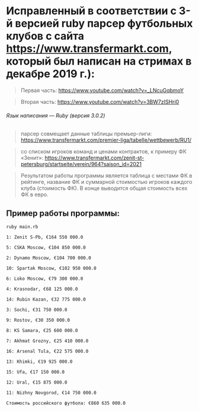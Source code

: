 # Исправленный в соответствии с 3-й версией ruby парсер футбольных клубов с сайта https://www.transfermarkt.com, который был написан на стримах в декабре 2019 г.):

> Первая часть: https://www.youtube.com/watch?v=_LNcuGqbmoY

> Вторая часть: https://www.youtube.com/watch?v=3BW7zISHri0

###### Язык написания — Ruby (версия 3.0.2)

> парсер совмещает данные таблицы премьер-лиги:  https://www.transfermarkt.com/premier-liga/tabelle/wettbewerb/RU1/

> со списком игроков команд и ценами контрактов, к примеру ФК «Зенит»:
https://www.transfermarkt.com/zenit-st-petersburg/startseite/verein/964?saison_id=2021

> Результатом работы программы является таблица с местами ФК в рейтинге, название
> ФК и суммарной стоимостью игроков каждого клуба (стоимость ФК). В конце
> выводится общая стоимость всех ФК в евро.

## Пример работы программы:
```
ruby main.rb

1: Zenit S-Pb, €164 550 000.0

5: CSKA Moscow, €104 850 000.0

2: Dynamo Moscow, €104 700 000.0

10: Spartak Moscow, €102 950 000.0

6: Loko Moscow, €79 300 000.0

4: Krasnodar, €68 125 000.0

14: Rubin Kazan, €32 775 000.0

3: Sochi, €31 750 000.0

9: Rostov, €30 350 000.0

8: KS Samara, €25 600 000.0

7: Akhmat Grozny, €25 410 000.0

16: Arsenal Tula, €22 575 000.0

13: Khimki, €19 925 000.0

15: Ufa, €17 150 000.0

12: Ural, €15 875 000.0

11: Nizhny Novgorod, €14 750 000.0

Стоимость российского футбола: €860 635 000.0
```


